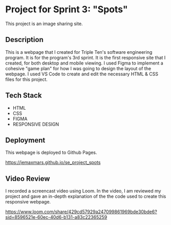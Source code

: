 # Project for Sprint 3: "Spots"
This project is an image sharing site.

## Description
This is a webpage that I created for Triple Ten's software engineering program. It is for the 
program's 3rd sprint. It is the first responsive site that I created, for both desktop and mobile viewing. I used Figma to implement a cohesive "game plan" for how I was going to design the layout of the webpage. I used VS Code to create and edit the necessary HTML & CSS files for this project.

## Tech Stack
* HTML
* CSS
* FIGMA
* RESPONSIVE DESIGN  
  
## Deployment
This webpage is deployed to Github Pages.

https://jemaxmars.github.io/se_project_spots

## Video Review
I recorded a screencast video using Loom. In the video, I am reviewed my project and gave an in-depth explanation of the the code used to create this responsive webpage.

https://www.loom.com/share/429cd57929a247099861969bde30bde6?sid=8596521e-60ec-40d6-b131-a83c22365259

